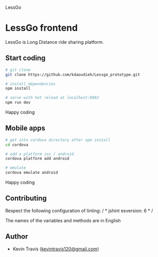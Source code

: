 LessGo

# LessGo frontend

LessGo is Long Distance ride sharing platform.

## Start coding


``` bash
# git clone
git clone https://github.com/kdaoudieh/Lessgo_prototype.git

# install dependencies
npm install

# serve with hot reload at localhost:8082
npm run dev

```

Happy coding

## Mobile apps


``` bash
# get into cordova directory after npm install
cd cordova

# add a platform ios / android
cordova platform add android

# emulate
cordova emulate android

```

Happy coding

## Contributing

Respect the following configuration of linting: / * jshint esversion: 6 * /

The names of the variables and methods are in English

## Author
* Kevin Travis (kevintravis120@gmail.com)
